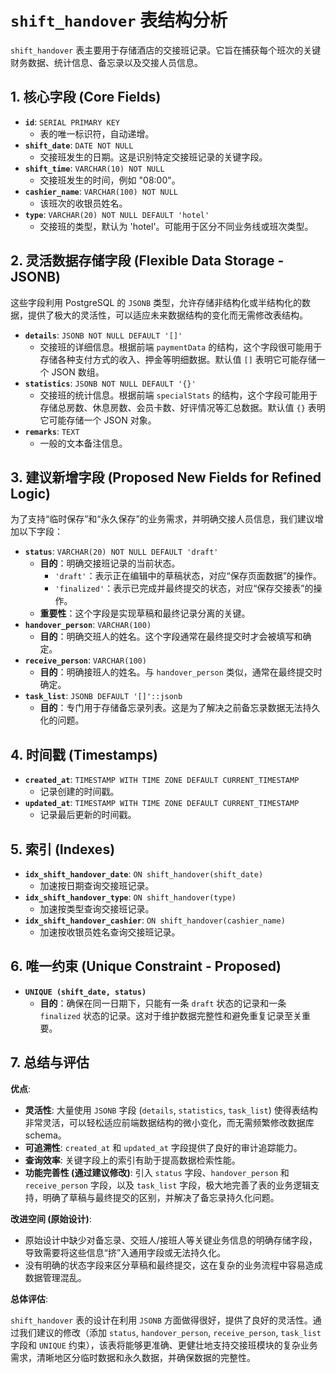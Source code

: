 
# `shift_handover` 表结构分析

`shift_handover` 表主要用于存储酒店的交接班记录。它旨在捕获每个班次的关键财务数据、统计信息、备忘录以及交接人员信息。

## 1. 核心字段 (Core Fields)

*   **`id`**: `SERIAL PRIMARY KEY`
    *   表的唯一标识符，自动递增。
*   **`shift_date`**: `DATE NOT NULL`
    *   交接班发生的日期。这是识别特定交接班记录的关键字段。
*   **`shift_time`**: `VARCHAR(10) NOT NULL`
    *   交接班发生的时间，例如 "08:00"。
*   **`cashier_name`**: `VARCHAR(100) NOT NULL`
    *   该班次的收银员姓名。
*   **`type`**: `VARCHAR(20) NOT NULL DEFAULT 'hotel'`
    *   交接班的类型，默认为 'hotel'。可能用于区分不同业务线或班次类型。

## 2. 灵活数据存储字段 (Flexible Data Storage - JSONB)

这些字段利用 PostgreSQL 的 `JSONB` 类型，允许存储非结构化或半结构化的数据，提供了极大的灵活性，可以适应未来数据结构的变化而无需修改表结构。

*   **`details`**: `JSONB NOT NULL DEFAULT '[]'`
    *   交接班的详细信息。根据前端 `paymentData` 的结构，这个字段很可能用于存储各种支付方式的收入、押金等明细数据。默认值 `[]` 表明它可能存储一个 JSON 数组。
*   **`statistics`**: `JSONB NOT NULL DEFAULT '{}'`
    *   交接班的统计信息。根据前端 `specialStats` 的结构，这个字段可能用于存储总房数、休息房数、会员卡数、好评情况等汇总数据。默认值 `{}` 表明它可能存储一个 JSON 对象。
*   **`remarks`**: `TEXT`
    *   一般的文本备注信息。

## 3. 建议新增字段 (Proposed New Fields for Refined Logic)

为了支持“临时保存”和“永久保存”的业务需求，并明确交接人员信息，我们建议增加以下字段：

*   **`status`**: `VARCHAR(20) NOT NULL DEFAULT 'draft'`
    *   **目的**：明确交接班记录的当前状态。
        *   `'draft'`：表示正在编辑中的草稿状态，对应“保存页面数据”的操作。
        *   `'finalized'`：表示已完成并最终提交的状态，对应“保存交接表”的操作。
    *   **重要性**：这个字段是实现草稿和最终记录分离的关键。
*   **`handover_person`**: `VARCHAR(100)`
    *   **目的**：明确交班人的姓名。这个字段通常在最终提交时才会被填写和确定。
*   **`receive_person`**: `VARCHAR(100)`
    *   **目的**：明确接班人的姓名。与 `handover_person` 类似，通常在最终提交时确定。
*   **`task_list`**: `JSONB DEFAULT '[]'::jsonb`
    *   **目的**：专门用于存储备忘录列表。这是为了解决之前备忘录数据无法持久化的问题。

## 4. 时间戳 (Timestamps)

*   **`created_at`**: `TIMESTAMP WITH TIME ZONE DEFAULT CURRENT_TIMESTAMP`
    *   记录创建的时间戳。
*   **`updated_at`**: `TIMESTAMP WITH TIME ZONE DEFAULT CURRENT_TIMESTAMP`
    *   记录最后更新的时间戳。

## 5. 索引 (Indexes)

*   **`idx_shift_handover_date`**: `ON shift_handover(shift_date)`
    *   加速按日期查询交接班记录。
*   **`idx_shift_handover_type`**: `ON shift_handover(type)`
    *   加速按类型查询交接班记录。
*   **`idx_shift_handover_cashier`**: `ON shift_handover(cashier_name)`
    *   加速按收银员姓名查询交接班记录。

## 6. 唯一约束 (Unique Constraint - Proposed)

*   **`UNIQUE (shift_date, status)`**
    *   **目的**：确保在同一日期下，只能有一条 `draft` 状态的记录和一条 `finalized` 状态的记录。这对于维护数据完整性和避免重复记录至关重要。

## 7. 总结与评估

**优点**:

*   **灵活性**: 大量使用 `JSONB` 字段 (`details`, `statistics`, `task_list`) 使得表结构非常灵活，可以轻松适应前端数据结构的微小变化，而无需频繁修改数据库 schema。
*   **可追溯性**: `created_at` 和 `updated_at` 字段提供了良好的审计追踪能力。
*   **查询效率**: 关键字段上的索引有助于提高数据检索性能。
*   **功能完善性 (通过建议修改)**: 引入 `status` 字段、`handover_person` 和 `receive_person` 字段，以及 `task_list` 字段，极大地完善了表的业务逻辑支持，明确了草稿与最终提交的区别，并解决了备忘录持久化问题。

**改进空间 (原始设计)**:

*   原始设计中缺少对备忘录、交班人/接班人等关键业务信息的明确存储字段，导致需要将这些信息“挤”入通用字段或无法持久化。
*   没有明确的状态字段来区分草稿和最终提交，这在复杂的业务流程中容易造成数据管理混乱。

**总体评估**:

`shift_handover` 表的设计在利用 `JSONB` 方面做得很好，提供了良好的灵活性。通过我们建议的修改（添加 `status`, `handover_person`, `receive_person`, `task_list` 字段和 `UNIQUE` 约束），该表将能够更准确、更健壮地支持交接班模块的复杂业务需求，清晰地区分临时数据和永久数据，并确保数据的完整性。
